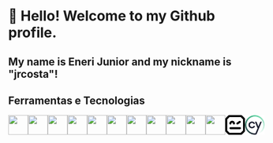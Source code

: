 # 👋 Hello! Welcome to my Github profile.
## My name is Eneri Junior and my nickname is "jrcosta"!

## Ferramentas e Tecnologias
<div style="display: flex; justify-content: space-around;">
    <img loading="lazy" src="https://cdn.jsdelivr.net/gh/devicons/devicon/icons/git/git-original.svg" width="40" height="40"/>
    <img loading="lazy" src="https://cdn.jsdelivr.net/gh/devicons/devicon/icons/docker/docker-plain-wordmark.svg" width="40" height="40"/> 
    <img loading="lazy" src="https://cdn.jsdelivr.net/gh/devicons/devicon/icons/kubernetes/kubernetes-plain-wordmark.svg" width="40" height="40"/>
    <img loading="lazy" src="https://cdn.jsdelivr.net/gh/devicons/devicon/icons/java/java-original-wordmark.svg" width="40" height="40"/>     
    <img loading="lazy" src="https://cdn.jsdelivr.net/gh/devicons/devicon/icons/terraform/terraform-original-wordmark.svg" width="40" height="40"/>
    <img loading="lazy" src="https://cdn.jsdelivr.net/gh/devicons/devicon/icons/ansible/ansible-original.svg" width="40" height="40"/>
    <img loading="lazy" src="https://cdn.jsdelivr.net/gh/devicons/devicon/icons/html5/html5-original-wordmark.svg" width="40" height="40"/>
    <img loading="lazy" src="https://cdn.jsdelivr.net/gh/devicons/devicon/icons/css3/css3-original-wordmark.svg" width="40" height="40"/>
    <img loading="lazy" src="https://cdn.jsdelivr.net/gh/devicons/devicon/icons/linux/linux-original.svg" width="40" height="40"/>
    <img loading="lazy" src="https://cdn.jsdelivr.net/gh/devicons/devicon/icons/python/python-original-wordmark.svg" width="40" height="40"/>
    <img loading="lazy" src="https://cdn.jsdelivr.net/gh/devicons/devicon/icons/javascript/javascript-original.svg" width="40" height="40"/>
    <img loading="lazy" src=".\svg\robot-framework-logo.png" width="40" height="40"/>
    <img loading="lazy" src=".\svg\logo-cypress.png" width="40" height="40">
</div>
